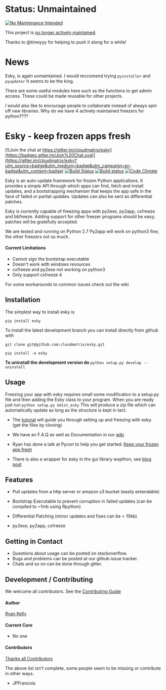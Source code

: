 
Status: Unmaintained
====================

[![No Maintenance Intended](http://unmaintained.tech/badge.svg)](http://unmaintained.tech/)

This project is [no longer actively maintained](https://rfk.id.au/blog/entry/archiving-open-source-projects/).

Thanks to @timeyyy for helping to push it along for a while!


News
====

 Esky, is again unmaintained.
 I would reccomend trying `pyinstaller` and `pyupdater`
 It seems to be the king.

 There are some useful modules here such as the functions to get admin access. These
 could be made reusable for other projects.

 I would also like to encourage people to collaborate instead of always spin
 off new libraries. Why do we have 4 actively maintained freezers for python????


Esky  - keep frozen apps fresh
==============================

[![Join the chat at https://gitter.im/cloudmatrix/esky](https://badges.gitter.im/Join%20Chat.svg)](https://gitter.im/cloudmatrix/esky?utm_source=badge&utm_medium=badge&utm_campaign=pr-badge&utm_content=badge)
[![Build Status](https://travis-ci.org/cloudmatrix/esky.svg)](https://travis-ci.org/cloudmatrix/esky)
[![Build status](https://ci.appveyor.com/api/projects/status/qsl966pqssff9lpt?svg=true&pendingText=Windows%20Pending&failingText=Windows%20Failing&passingText=Windows%20Passing)](https://ci.appveyor.com/project/tim83455/esky-r8uvn)
[![Code Climate](https://codeclimate.com/github/cloudmatrix/esky/badges/gpa.svg)](https://codeclimate.com/github/cloudmatrix/esky)

Esky is an auto-update framework for frozen Python applications.  It provides
a simple API through which apps can find, fetch and install updates, and a
bootstrapping mechanism that keeps the app safe in the face of failed or
partial updates. Updates can also be sent as differential patches.

Esky is currently capable of freezing apps with py2exe, py2app, cxfreeze and
bbfreeze. Adding support for other freezer programs should be easy;
patches will be gratefully accepted.

We are tested and running on Python 2.7
Py2app will work on python3 fine, the other freezers not so much.

#### Current Limitations
 - Cannot sign the bootstrap executable
 - Doesn't work with windows resources
 - cxfreeze and py2exe not working on python3
 - Only support cxfreeze 4

For some workarounds to common issues check out the wiki


Installation
------------

The simplest way to install esky is

`pip install esky`

To install the latest development branch you can install directly from github with

`git clone git@github.com:cloudmatrix/esky.git`

`pip install -e esky`

**To uninstall the development version do** `python setup.py develop --uninstall`


Usage
-----

Freezing your app with esky requires small some modification to a setup.py file and then adding the Esky class to your program.
When you are ready just run `python setup.py bdist_esky`
This will produce a zip file which can automatically update as long as the structure is kept in tact.

- The [tutorial](https://github.com/cloudmatrix/esky/tree/master/tutorial) will guide you through setting up and freezing with esky. (get the files by cloning)

- We have an F.A.Q as well as Documentation in our [wiki](https://github.com/cloudmatrix/esky/wiki)

- Ryan has done a talk at Pycon to help you get started: [Keep your frozen app fresh](http://pyvideo.org/video/470/pyconau-2010--esky--keep-your-frozen-apps-fresh)

- There is also a wrapper for esky in the gui library wxpthon, see [blog post](http://www.blog.pythonlibrary.org/2013/07/12/wxpython-updating-your-application-with-esky/) 


Features
--------

- Pull updates from a http server or amazon s3 bucket (easily extendable)

- Bootstrap Executable to prevent corruption in failed updates (can be compiled to ~1mb using Rpython)

- Differential Patching (minor updates and fixes can be < 10kb)

- py2exe, py2app, cxfreeze


Getting in Contact
------------------

* Questions about usage can be posted on stackoverflow.
* Bugs and problems can be posted at our github issue tracker.
* Chats and so on can be done through gitter.


Development / Contributing
--------------------------

We welcome all contributors.
See the [Contributing Guide](https://github.com/cloudmatrix/esky/wiki/Contributing)

#### Author

[Ryan Kelly](https://github.com/rfk)

#### Current Core

 - No one

#### Contributors

[Thanks all Contributors](https://github.com/cloudmatrix/esky/graphs/contributors)

The above list isn't complete, some people seem to be missing or contribute in other ways.

* JPFrancoia
